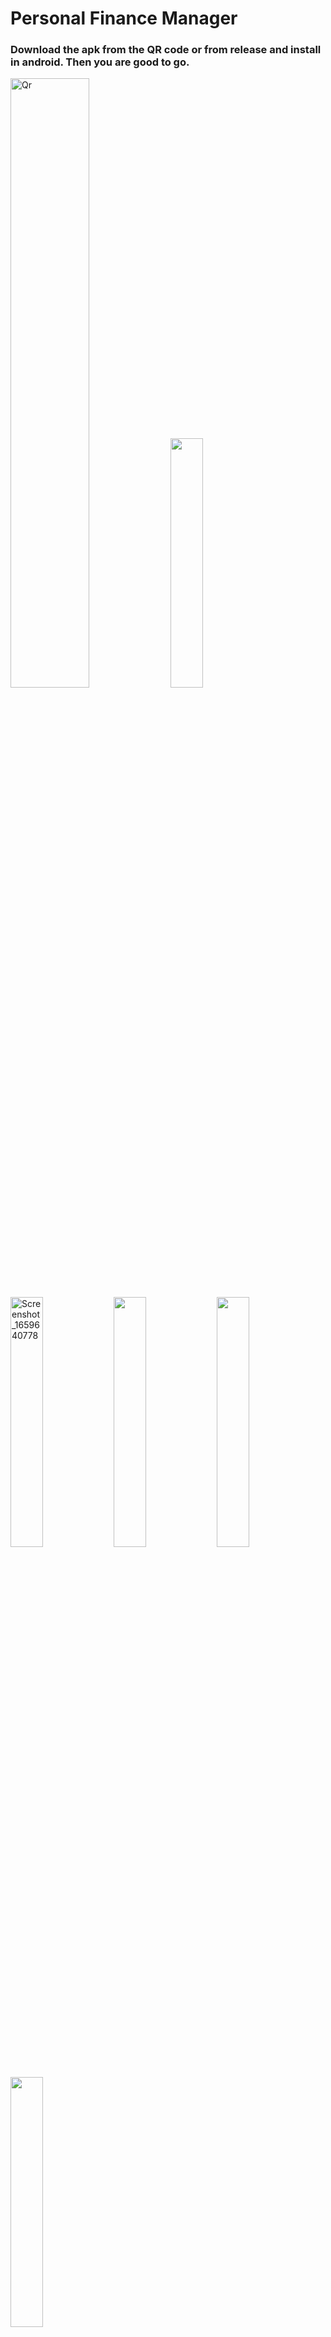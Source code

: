 <h1>Personal Finance Manager</h1>

<h3>
Download the apk from the QR code or from release and install in android. Then you are good to go.
</h3>
<p>
  <div>
    <img src="https://github.com/2019331012/Project_350/assets/62371000/a7e4ec7f-dbfe-4b9b-9829-4307c76563fc" alt="Qr" width="50%/>
  </div>
</p>
<hr>
<div style = ""> 
<img src="https://github.com/2019331012/350lllll/assets/62371000/5429f2e8-c00d-4bbb-939c-3551093e37a9" alt="" width="32%"/>
<img src="https://github.com/2019331012/350lllll/assets/62371000/0f1e339f-c4a0-43c4-9b0f-c3f42a826175" alt="Screenshot_1659640778" width="32%"/>
<img src="https://github.com/2019331012/350lllll/assets/62371000/fbc58c55-bbb7-46f4-ad61-e0ba3cb05e87" alt="" width="32%"/>
<img src="https://github.com/2019331012/350lllll/assets/62371000/343fcd20-0fc0-407f-8af6-b3bb65d09bbc" alt="" width="32%"/>
<img src="https://github.com/2019331012/350lllll/assets/62371000/cc927643-5f98-48cf-8a64-e665421865d4" alt="" width="32%"/>
</div>
